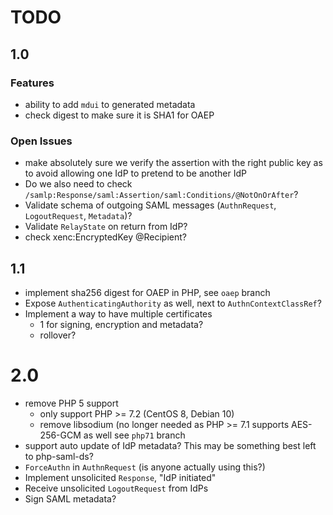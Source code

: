# TODO
 
## 1.0

### Features

- ability to add `mdui` to generated metadata
- check digest to make sure it is SHA1 for OAEP

### Open Issues

- make absolutely sure we verify the assertion with the right public key as to
  avoid allowing one IdP to pretend to be another IdP
- Do we also need to check `/samlp:Response/saml:Assertion/saml:Conditions/@NotOnOrAfter`?
- Validate schema of outgoing SAML messages (`AuthnRequest`, `LogoutRequest`, `Metadata`)?
- Validate `RelayState` on return from IdP?
- check xenc:EncryptedKey @Recipient?

## 1.1

- implement sha256 digest for OAEP in PHP, see `oaep` branch
- Expose `AuthenticatingAuthority` as well, next to `AuthnContextClassRef`?
- Implement a way to have multiple certificates
  - 1 for signing, encryption and metadata?
  - rollover?

# 2.0

- remove PHP 5 support
  - only support PHP >= 7.2 (CentOS 8, Debian 10)
  - remove libsodium (no longer needed as PHP >= 7.1 supports AES-256-GCM as 
    well see `php71` branch
- support auto update of IdP metadata? This may be something best left to 
  php-saml-ds?
- `ForceAuthn` in `AuthnRequest` (is anyone actually using this?)
- Implement unsolicited `Response`, "IdP initiated"
- Receive unsolicited `LogoutRequest` from IdPs
- Sign SAML metadata?

